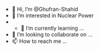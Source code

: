 - 👋 Hi, I’m @Ghufran-Shahid
- 👀 I’m interested in Nuclear Power
- - 🌱 I’m currently learning ...
- 💞️ I’m looking to collaborate on ...
- 📫 How to reach me ...

<!---
Ghufran-Shahid/Ghufran-Shahid is a ✨ special ✨ repository because its `README.md` (this file) appears on your GitHub profile.
You can click the Preview link to take a look at your changes.
--->
